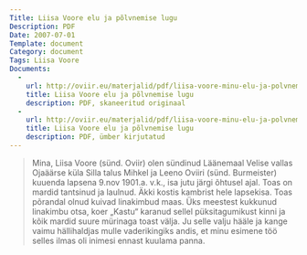 ```yaml
---
Title: Liisa Voore elu ja põlvnemise lugu
Description: PDF
Date: 2007-07-01
Template: document
Category: document
Tags: Liisa Voore
Documents:
  -
    url: http://oviir.eu/materjalid/pdf/liisa-voore-minu-elu-ja-polvnemise-lugu-orig.pdf
    title: Liisa Voore elu ja põlvnemise lugu
    description: PDF, skaneeritud originaal
  -
    url: http://oviir.eu/materjalid/pdf/liisa-voore-minu-elu-ja-polvnemise-lugu.pdf
    title: Liisa Voore elu ja põlvnemise lugu
    description: PDF, ümber kirjutatud
---
```


<blockquote>

Mina, Liisa Voore (sünd. Oviir) olen sündinud Läänemaal Velise vallas Ojaäärse küla Silla talus
Mihkel ja Leeno Oviiri (sünd. Burmeister) kuuenda lapsena 9.nov 1901.a. v.k., isa jutu järgi õhtusel ajal.
Toas on mardid tantsinud ja laulnud. Äkki kostis kambrist hele lapsekisa.
Toas põrandal olnud kuivad linakimbud maas. Üks meestest kukkunud linakimbu otsa,
koer „Kastu“ karanud sellel püksitagumikust kinni ja kõik mardid suure mürinaga toast välja.
Ju selle valju hääle ja kange vaimu hällihaldjas mulle vaderikingiks andis, et minu esimene töö selles ilmas oli inimesi ennast kuulama panna.

</blockquote>
